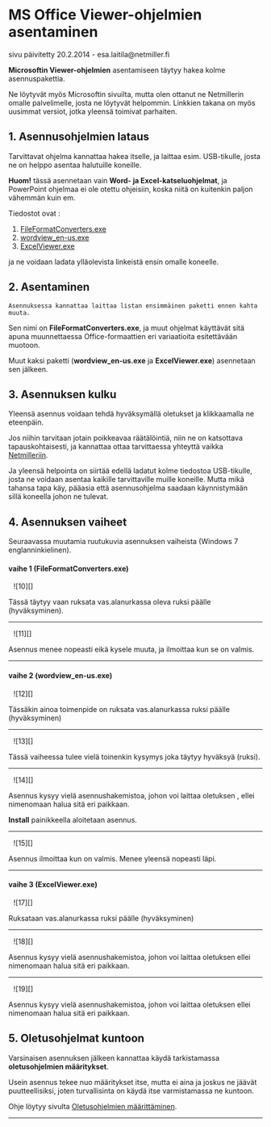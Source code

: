 # MS Office Viewer-ohjelmien asentaminen

<div class='paivitys'>
sivu päivitetty 20.2.2014 - esa.laitila@netmiller.fi
</div>


__Microsoftin Viewer-ohjelmien__ asentamiseen täytyy hakea kolme asennuspakettia.

Ne löytyvät myös Microsoftin sivuilta, mutta olen ottanut ne Netmillerin omalle
palvelimelle, josta ne löytyvät helpommin. Linkkien takana on myös uusimmat versiot,
jotka yleensä toimivat parhaiten.

## 1. Asennusohjelmien lataus

Tarvittavat ohjelma kannattaa hakea itselle, ja laittaa esim. USB-tikulle, josta
ne on helppo asentaa halutuille koneille.

__Huom!__ tässä asennetaan vain __Word- ja Excel-katseluohjelmat__, ja PowerPoint
ohjelmaa ei ole otettu ohjeisiin, koska niitä on kuitenkin paljon vähemmän kuin em.

Tiedostot ovat :

1. [FileFormatConverters.exe][1]
1. [wordview_en-us.exe][2]
1. [ExcelViewer.exe][3]

ja ne voidaan ladata ylläolevista linkeistä ensin omalle koneelle.


## 2. Asentaminen

````
Asennuksessa kannattaa laittaa listan ensimmäinen paketti ennen kahta muuta.
````

Sen nimi on __FileFormatConverters.exe__, ja muut ohjelmat käyttävät sitä apuna
muunnettaessa Office-formaattien eri variaatioita esitettävään muotoon.

Muut kaksi paketti (__wordview_en-us.exe__  ja __ExcelViewer.exe__) asennetaan sen jälkeen.


## 3. Asennuksen kulku

Yleensä asennus voidaan tehdä hyväksymällä oletukset ja klikkaamalla ne eteenpäin.

Jos niihin tarvitaan jotain poikkeavaa räätälöintiä, niin ne on katsottava tapauskohtaisesti, ja
kannattaa ottaa tarvittaessa yhteyttä vaikka [Netmilleriin][5].


Ja yleensä helpointa on siirtää edellä ladatut kolme tiedostoa USB-tikulle, josta ne
voidaan asentaa kaikille tarvittaville muille koneille. Mutta mikä tahansa tapa käy,
pääasia että asennusohjelma saadaan käynnistymään sillä koneella johon ne tulevat.


## 4. Asennuksen vaiheet

Seuraavassa muutamia ruutukuvia asennuksen vaiheista (Windows 7 englanninkielinen).

#### vaihe 1 (FileFormatConverters.exe)

<figure class="fig-n border" style="margin:10px">
![10][]
</figure>

Tässä täytyy vaan ruksata vas.alanurkassa oleva ruksi päälle (hyväksyminen).

----

<figure class="fig-n border" style="margin:10px">
![11][]
</figure>

Asennus menee nopeasti eikä kysele muuta, ja ilmoittaa kun se on valmis.

----

#### vaihe 2 (wordview_en-us.exe)

<figure class="fig-n border" style="margin:10px">
![12][]
</figure>

Tässäkin ainoa toimenpide on ruksata vas.alanurkassa ruksi päälle (hyväksyminen)

----

<figure class="fig-n border" style="margin:10px">
![13][]
</figure>

Tässä vaiheessa tulee vielä toinenkin kysymys joka täytyy hyväksyä (ruksi).

----

<figure class="fig-n border" style="margin:10px">
![14][]
</figure>

Asennus kysyy vielä asennushakemistoa, johon voi laittaa oletuksen ,
ellei nimenomaan halua sitä eri paikkaan.

__Install__ painikkeella aloitetaan asennus.

----

<figure class="fig-n border" style="margin:10px">
![15][]
</figure>

Asennus ilmoittaa kun on valmis. Menee yleensä nopeasti läpi.

----

#### vaihe 3 (ExcelViewer.exe)

<figure class="fig-n border" style="margin:10px">
![17][]
</figure>

Ruksataan vas.alanurkassa ruksi päälle (hyväksyminen)

----

<figure class="fig-n border" style="margin:10px">
![18][]
</figure>

Asennus kysyy vielä asennushakemistoa, johon voi laittaa oletuksen
ellei nimenomaan halua sitä eri paikkaan.

----

<figure class="fig-n border" style="margin:10px">
![19][]
</figure>

Asennus kysyy vielä asennushakemistoa, johon voi laittaa oletuksen
ellei nimenomaan halua sitä eri paikkaan.


## 5. Oletusohjelmat kuntoon

Varsinaisen asennuksen jälkeen kannattaa käydä tarkistamassa
__oletusohjelmien määritykset__.

Usein asennus tekee nuo määritykset itse, mutta ei aina ja joskus ne jäävät
puutteellisiksi, joten turvallisinta on käydä itse varmistamassa ne kuntoon.

Ohje löytyy sivulta [Oletusohjelmien määrittäminen][20].

----



[1]: http://fingolfin.netmiller.fi/ms-viewers/FileFormatConverters.exe
[2]: http://fingolfin.netmiller.fi/ms-viewers/wordview_en-us.exe
[3]: http://fingolfin.netmiller.fi/ms-viewers/ExcelViewer.exe
[5]: http://www.netmiller.fi
[10]: kuvat/screenshot-2014-02-20-at-20-43-41.png
[11]: kuvat/screenshot-2014-02-20-at-20-44-01.png
[12]: kuvat/screenshot-2014-02-20-at-20-54-19.png
[13]: kuvat/screenshot-2014-02-20-at-21-24-17.png
[14]: kuvat/screenshot-2014-02-20-at-21-24-34.png
[15]: kuvat/screenshot-2014-02-20-at-20-55-20.png
[17]: kuvat/screenshot-2014-02-20-at-20-53-03.png
[18]: kuvat/screenshot-2014-02-20-at-20-53-19.png
[19]: kuvat/screenshot-2014-02-20-at-20-53-36.png
[20]: pages/viewer-oletukset.md

